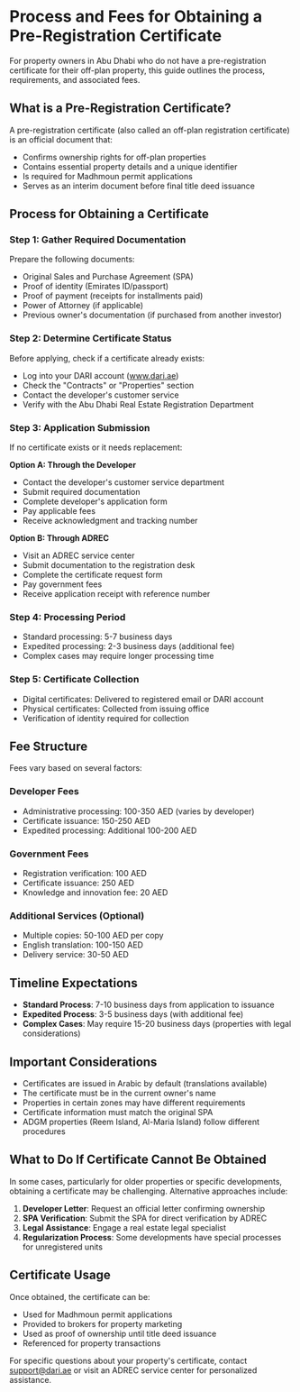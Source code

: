 # Process and Fees for Obtaining a Pre-Registration Certificate

For property owners in Abu Dhabi who do not have a pre-registration certificate for their off-plan property, this guide outlines the process, requirements, and associated fees.

## What is a Pre-Registration Certificate?

A pre-registration certificate (also called an off-plan registration certificate) is an official document that:

* Confirms ownership rights for off-plan properties
* Contains essential property details and a unique identifier
* Is required for Madhmoun permit applications
* Serves as an interim document before final title deed issuance

## Process for Obtaining a Certificate

### Step 1: Gather Required Documentation

Prepare the following documents:
* Original Sales and Purchase Agreement (SPA)
* Proof of identity (Emirates ID/passport)
* Proof of payment (receipts for installments paid)
* Power of Attorney (if applicable)
* Previous owner's documentation (if purchased from another investor)

### Step 2: Determine Certificate Status

Before applying, check if a certificate already exists:
* Log into your DARI account (www.dari.ae)
* Check the "Contracts" or "Properties" section
* Contact the developer's customer service
* Verify with the Abu Dhabi Real Estate Registration Department

### Step 3: Application Submission

If no certificate exists or it needs replacement:

**Option A: Through the Developer**
* Contact the developer's customer service department
* Submit required documentation
* Complete developer's application form
* Pay applicable fees
* Receive acknowledgment and tracking number

**Option B: Through ADREC**
* Visit an ADREC service center
* Submit documentation to the registration desk
* Complete the certificate request form
* Pay government fees
* Receive application receipt with reference number

### Step 4: Processing Period

* Standard processing: 5-7 business days
* Expedited processing: 2-3 business days (additional fee)
* Complex cases may require longer processing time

### Step 5: Certificate Collection

* Digital certificates: Delivered to registered email or DARI account
* Physical certificates: Collected from issuing office
* Verification of identity required for collection

## Fee Structure

Fees vary based on several factors:

### Developer Fees
* Administrative processing: 100-350 AED (varies by developer)
* Certificate issuance: 150-250 AED
* Expedited processing: Additional 100-200 AED

### Government Fees
* Registration verification: 100 AED
* Certificate issuance: 250 AED
* Knowledge and innovation fee: 20 AED

### Additional Services (Optional)
* Multiple copies: 50-100 AED per copy
* English translation: 100-150 AED
* Delivery service: 30-50 AED

## Timeline Expectations

* **Standard Process**: 7-10 business days from application to issuance
* **Expedited Process**: 3-5 business days (with additional fee)
* **Complex Cases**: May require 15-20 business days (properties with legal considerations)

## Important Considerations

* Certificates are issued in Arabic by default (translations available)
* The certificate must be in the current owner's name
* Properties in certain zones may have different requirements
* Certificate information must match the original SPA
* ADGM properties (Reem Island, Al-Maria Island) follow different procedures

## What to Do If Certificate Cannot Be Obtained

In some cases, particularly for older properties or specific developments, obtaining a certificate may be challenging. Alternative approaches include:

1. **Developer Letter**: Request an official letter confirming ownership
2. **SPA Verification**: Submit the SPA for direct verification by ADREC
3. **Legal Assistance**: Engage a real estate legal specialist
4. **Regularization Process**: Some developments have special processes for unregistered units

## Certificate Usage

Once obtained, the certificate can be:
* Used for Madhmoun permit applications
* Provided to brokers for property marketing
* Used as proof of ownership until title deed issuance
* Referenced for property transactions

For specific questions about your property's certificate, contact support@dari.ae or visit an ADREC service center for personalized assistance.